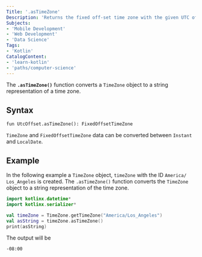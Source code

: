 ```yaml
---
Title: '.asTimeZone'
Description: 'Returns the fixed off-set time zone with the given UTC offset'
Subjects:
- 'Mobile Development'
- 'Web Development'
- 'Data Science'
Tags:
- 'Kotlin'
CatalogContent:
- 'learn-kotlin'
- 'paths/computer-science'
---
```


The **`.asTimeZone()`** function converts a `TimeZone` object to a string representation of a time zone.

## Syntax

```pseudo
fun UtcOffset.asTimeZone(): FixedOffsetTimeZone
```

`TimeZone` and `FixedOffsetTimeZone` data can be converted between `Instant` and `LocalDate`.

## Example

In the following example a `TimeZone` object, `timeZone` with the ID `America/ Los_Angeles` is created. The `.asTimeZone()` function converts the `TimeZone` object to a string representation of the time zone.

```kotlin
import kotlinx.datetime*
import kotlinx.serializer*

val timeZone = TimeZone.getTimeZone("America/Los_Angeles")
val asString = timeZone.asTimeZone()
print(asString)
```

The output will be

```shell
-08:00
```
